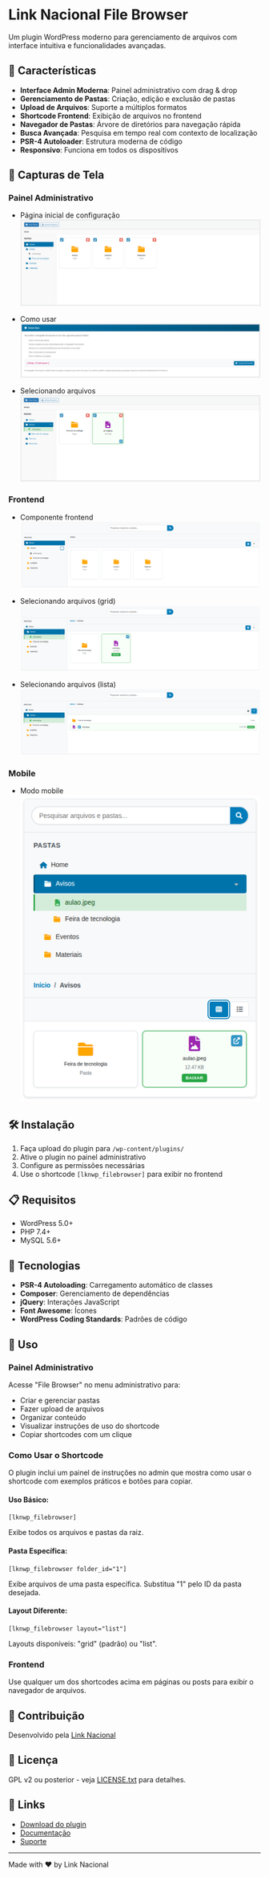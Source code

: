 # Link Nacional File Browser

Um plugin WordPress moderno para gerenciamento de arquivos com interface intuitiva e funcionalidades avançadas.

## 🚀 Características

- **Interface Admin Moderna**: Painel administrativo com drag & drop
- **Gerenciamento de Pastas**: Criação, edição e exclusão de pastas
- **Upload de Arquivos**: Suporte a múltiplos formatos
- **Shortcode Frontend**: Exibição de arquivos no frontend
- **Navegador de Pastas**: Árvore de diretórios para navegação rápida
- **Busca Avançada**: Pesquisa em tempo real com contexto de localização
- **PSR-4 Autoloader**: Estrutura moderna de código
- **Responsivo**: Funciona em todos os dispositivos

## 📸 Capturas de Tela

### Painel Administrativo

- Página inicial de configuração  
  ![Página inicial de configuração](includes/assets/screenshots/pagina-inicial-de-configuração.png)

- Como usar  
  ![Como usar](includes/assets/screenshots/como-usar.png)

- Selecionando arquivos  
  ![Selecionando arquivos](includes/assets/screenshots/selecionando-arquivos.png)

### Frontend

- Componente frontend  
  ![Componente frontend](includes/assets/screenshots/componenete-frontend.png)

- Selecionando arquivos (grid)  
  ![Selecionando arquivos frontend](includes/assets/screenshots/selecionando-arquivos-frontend.png)
  
- Selecionando arquivos (lista)  
  ![Selecionando arquivos modo lista frontend](includes/assets/screenshots/selecionando-arquivos-modo-lista-frontend.png)

### Mobile
- Modo mobile  
  ![Modo mobile](includes/assets/screenshots/modo-mobile.png)

## 🛠️ Instalação

1. Faça upload do plugin para `/wp-content/plugins/`
2. Ative o plugin no painel administrativo
3. Configure as permissões necessárias
4. Use o shortcode `[lknwp_filebrowser]` para exibir no frontend

## 📋 Requisitos

- WordPress 5.0+
- PHP 7.4+
- MySQL 5.6+

## 🔧 Tecnologias

- **PSR-4 Autoloading**: Carregamento automático de classes
- **Composer**: Gerenciamento de dependências
- **jQuery**: Interações JavaScript
- **Font Awesome**: Ícones
- **WordPress Coding Standards**: Padrões de código

## 📝 Uso

### Painel Administrativo
Acesse "File Browser" no menu administrativo para:
- Criar e gerenciar pastas
- Fazer upload de arquivos
- Organizar conteúdo
- Visualizar instruções de uso do shortcode
- Copiar shortcodes com um clique

### Como Usar o Shortcode

O plugin inclui um painel de instruções no admin que mostra como usar o shortcode com exemplos práticos e botões para copiar.

#### Uso Básico:
```
[lknwp_filebrowser]
```
Exibe todos os arquivos e pastas da raiz.

#### Pasta Específica:
```
[lknwp_filebrowser folder_id="1"]
```
Exibe arquivos de uma pasta específica. Substitua "1" pelo ID da pasta desejada.

#### Layout Diferente:
```
[lknwp_filebrowser layout="list"]
```
Layouts disponíveis: "grid" (padrão) ou "list".

### Frontend
Use qualquer um dos shortcodes acima em páginas ou posts para exibir o navegador de arquivos.

## 🤝 Contribuição

Desenvolvido pela [Link Nacional](https://www.linknacional.com.br/)

## 📄 Licença

GPL v2 ou posterior - veja [LICENSE.txt](LICENSE.txt) para detalhes.

## 🔗 Links

- [Download do plugin](https://github.com/LinkNacional/lknwp-filebrowser/releases/)
- [Documentação](https://www.linknacional.com.br/wordpress/plugins/)
- [Suporte](https://www.linknacional.com.br/wordpress/suporte/)

---

Made with ❤️ by Link Nacional